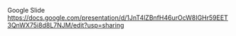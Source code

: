 Google Slide
https://docs.google.com/presentation/d/1JnT4lZBnfH46urOcW8IGHr59EET3QnWX75i8d8L7NJM/edit?usp=sharing